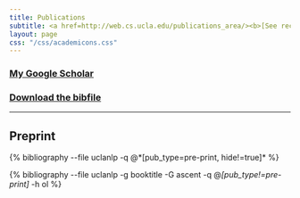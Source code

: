 ```yaml
---
title: Publications
subtitle: <a href=http://web.cs.ucla.edu/publications_area/><b>[See recent papers on selected topics]</b></a>
layout: page
css: "/css/academicons.css"
---
```


<!--I generally publish only in top conferences and journals. Typically, the acceptance rate
of ML/AI (NeurIPS, ICML, KDD, AAAI) and NLP venues (NAACL, EMNLP, ACL, CoNLL) is around 15% - 25% for both short and long papers.
Individual acceptance rate can be found [here](http://https://aclweb.org/aclwiki/Conference_acceptance_rates) and [here](https://github.com/lixin4ever/Conference-Acceptance-Rate).
[TACL](https://www.transacl.org/ojs/index.php/tacl) is a top NLP journal publishing conference-length papers.
TACL papers are eligible for presenting at top NLP conferences.

-->
<div style="text-align: left">
<a target="_blank" href="https://scholar.google.com/citations?user=fqDBtzYAAAAJ&hl=en">
<h3 id="academic">My Google Scholar 
<span class="ai ai-google-scholar ai-lg" style="color:#3c58ad" aria-hidden="true">
</span></h3></a> 
<h3><a href="{{site.baseurl}}/bibliography/uclanlp_clean.bib">Download the bibfile</a></h3>

</div>

<hr>

<h2 class="pubyear"> Preprint </h2>
{% bibliography --file uclanlp -q @*[pub_type=pre-print, hide!=true]* %}

{% bibliography --file uclanlp -g booktitle -G ascent -q @*[pub_type!=pre-print]* -h ol %}
